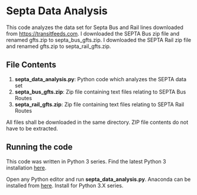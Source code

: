 # Septa Data Analysis

This code analyzes the data set for Septa Bus and Rail lines downloaded from https://transitfeeds.com.  I downloaded the SEPTA Bus zip file and renamed gfts.zip to septa_bus_gfts.zip.  I downloaded the SEPTA Rail zip file and renamed gfts.zip to septa_rail_gfts.zip.

## File Contents

1. **septa_data_analysis.py**: Python code which analyzes the SEPTA data set
2. **septa_bus_gfts.zip**: Zip file containing text files relating to SEPTA Bus Routes
3. **septa_rail_gfts.zip**: Zip file containing text files relating to SEPTA Rail Routes

All files shall be downloaded in the same directory.  ZIP file contents do not have to be extracted.

## Running the code

This code was written in Python 3 series.  Find the latest Python 3 installation [here](https://www.python.org/downloads/).

Open any Python editor and run **septa_data_analysis.py**.  Anaconda can be installed from [here](https://www.continuum.io/downloads).  Install for Python 3.X series.